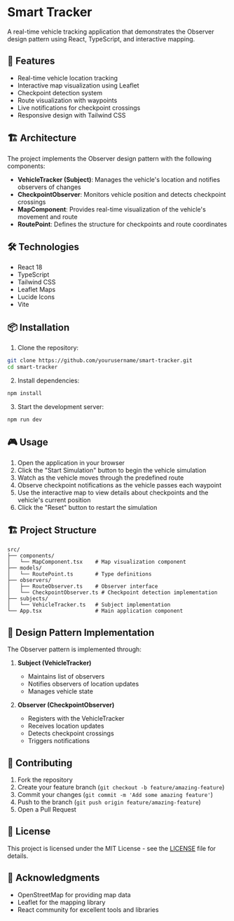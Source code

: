 # Smart Tracker

A real-time vehicle tracking application that demonstrates the Observer design pattern using React, TypeScript, and interactive mapping.

## 🚀 Features

- Real-time vehicle location tracking
- Interactive map visualization using Leaflet
- Checkpoint detection system
- Route visualization with waypoints
- Live notifications for checkpoint crossings
- Responsive design with Tailwind CSS

## 🏗️ Architecture

The project implements the Observer design pattern with the following components:

- **VehicleTracker (Subject)**: Manages the vehicle's location and notifies observers of changes
- **CheckpointObserver**: Monitors vehicle position and detects checkpoint crossings
- **MapComponent**: Provides real-time visualization of the vehicle's movement and route
- **RoutePoint**: Defines the structure for checkpoints and route coordinates

## 🛠️ Technologies

- React 18
- TypeScript
- Tailwind CSS
- Leaflet Maps
- Lucide Icons
- Vite

## 📦 Installation

1. Clone the repository:
```bash
git clone https://github.com/yourusername/smart-tracker.git
cd smart-tracker
```

2. Install dependencies:
```bash
npm install
```

3. Start the development server:
```bash
npm run dev
```

## 🎮 Usage

1. Open the application in your browser
2. Click the "Start Simulation" button to begin the vehicle simulation
3. Watch as the vehicle moves through the predefined route
4. Observe checkpoint notifications as the vehicle passes each waypoint
5. Use the interactive map to view details about checkpoints and the vehicle's current position
6. Click the "Reset" button to restart the simulation

## 🏗️ Project Structure

```
src/
├── components/
│   └── MapComponent.tsx    # Map visualization component
├── models/
│   └── RoutePoint.ts       # Type definitions
├── observers/
│   ├── RouteObserver.ts    # Observer interface
│   └── CheckpointObserver.ts # Checkpoint detection implementation
├── subjects/
│   └── VehicleTracker.ts   # Subject implementation
└── App.tsx                 # Main application component
```

## 🎯 Design Pattern Implementation

The Observer pattern is implemented through:

1. **Subject (VehicleTracker)**
   - Maintains list of observers
   - Notifies observers of location updates
   - Manages vehicle state

2. **Observer (CheckpointObserver)**
   - Registers with the VehicleTracker
   - Receives location updates
   - Detects checkpoint crossings
   - Triggers notifications

## 🤝 Contributing

1. Fork the repository
2. Create your feature branch (`git checkout -b feature/amazing-feature`)
3. Commit your changes (`git commit -m 'Add some amazing feature'`)
4. Push to the branch (`git push origin feature/amazing-feature`)
5. Open a Pull Request

## 📝 License

This project is licensed under the MIT License - see the [LICENSE](LICENSE) file for details.

## 🙏 Acknowledgments

- OpenStreetMap for providing map data
- Leaflet for the mapping library
- React community for excellent tools and libraries
